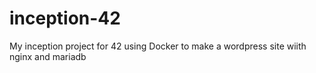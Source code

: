 # inception-42
My inception project for 42 using Docker to make a wordpress site wiith nginx and mariadb
